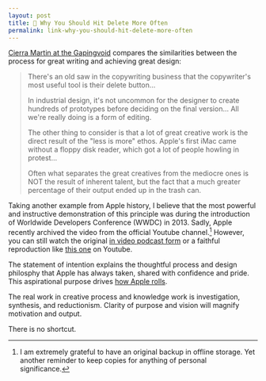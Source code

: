 ```yaml
---
layout: post
title: 🔗 Why You Should Hit Delete More Often
permalink: link-why-you-should-hit-delete-more-often
---
```


[Cierra Martin at the Gapingvoid](https://www.gapingvoid.com/blog/2023/03/31/why-you-should-hit-delete-more-often/) compares the similarities between the process for great writing and achieving great design:

> There's an old saw in the copywriting business that the copywriter's most useful tool is their delete button...
>
> In industrial design, it's not uncommon for the designer to create hundreds of prototypes before deciding on the final version... All we're really doing is a form of editing.
>
> The other thing to consider is that a lot of great creative work is the direct result of the "less is more" ethos. Apple's first iMac came without a floppy disk reader, which got a lot of people howling in protest...
>
> Often what separates the great creatives from the mediocre ones is NOT the result of inherent talent, but the fact that a much greater percentage of their output ended up in the trash can.

Taking another example from Apple history, I believe that the most powerful and instructive demonstration of this principle was during the introduction of Worldwide Developers Conference (WWDC) in 2013. Sadly, Apple recently archived the video from the official Youtube channel.[^fn-archive] However, you can still watch the original [in video podcast form](https://podcasts.apple.com/us/podcast/apple-events-video/id275834665?i=1000160871947) or a faithful reproduction like [this one](https://www.youtube.com/watch?v=kt6Wne1szrg) on Youtube.

The statement of intention explains the thoughtful process and design philosphy that Apple has always taken, shared with confidence and pride. This aspirational purpose drives [how Apple rolls](https://daringfireball.net/2010/05/this_is_how_apple_rolls).

The real work in creative process and knowledge work is investigation, synthesis, and reductionism. Clarity of purpose and vision will magnify motivation and output.

There is no shortcut.

[^fn-archive]: I am extremely grateful to have an original backup in offline storage. Yet another reminder to keep copies for anything of personal significance.
